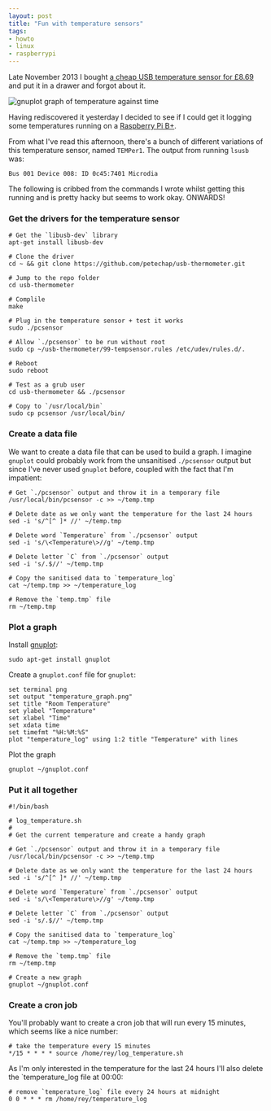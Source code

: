 ```yaml
---
layout: post
title: "Fun with temperature sensors"
tags:
- howto
- linux
- raspberrypi
---
```


Late November 2013 I bought [a cheap USB temperature sensor for
&pound;8.69](http://www.amazon.co.uk/gp/product/B009RETJIO) and put it in a
drawer and forgot about it.

![gnuplot graph of temperature against
time](/assets/images/posts/temperature.png "gnuplot graph of temperature against
time")

Having rediscovered it yesterday I decided to see if I could get it logging some
temperatures running on a [Raspberry Pi
B+](http://www.raspberrypi.org/products/model-b-plus/).

From what I've read this afternoon, there's a bunch of different variations of
this temperature sensor, named `TEMPer1`. The output from running `lsusb` was:

    Bus 001 Device 008: ID 0c45:7401 Microdia

The following is cribbed from the commands I wrote whilst getting this running
and is pretty hacky but seems to work okay. ONWARDS!

### Get the drivers for the temperature sensor

    # Get the `libusb-dev` library
    apt-get install libusb-dev

    # Clone the driver
    cd ~ && git clone https://github.com/petechap/usb-thermometer.git

    # Jump to the repo folder
    cd usb-thermometer

    # Complile
    make

    # Plug in the temperature sensor + test it works
    sudo ./pcsensor

    # Allow `./pcsensor` to be run without root
    sudo cp ~/usb-thermometer/99-tempsensor.rules /etc/udev/rules.d/.

    # Reboot
    sudo reboot

    # Test as a grub user
    cd usb-thermometer && ./pcsensor
    
    # Copy to `/usr/local/bin`
    sudo cp pcsensor /usr/local/bin/

### Create a data file

We want to create a data file that can be used to build a graph. I imagine
`gnuplot` could probably work from the unsanitised `./pcsensor` output but since
I've never used `gnuplot` before, coupled with the fact that I'm impatient:

    # Get `./pcsensor` output and throw it in a temporary file
    /usr/local/bin/pcsensor -c >> ~/temp.tmp

    # Delete date as we only want the temperature for the last 24 hours
    sed -i 's/^[^ ]* //' ~/temp.tmp 

    # Delete word `Temperature` from `./pcsensor` output
    sed -i 's/\<Temperature\>//g' ~/temp.tmp

    # Delete letter `C` from `./pcsensor` output
    sed -i 's/.$//' ~/temp.tmp

    # Copy the sanitised data to `temperature_log`
    cat ~/temp.tmp >> ~/temperature_log

    # Remove the `temp.tmp` file
    rm ~/temp.tmp

### Plot a graph

Install [gnuplot](http://www.gnuplot.info):

    sudo apt-get install gnuplot

Create a `gnuplot.conf` file for `gnuplot`:

    set terminal png
    set output "temperature_graph.png"
    set title "Room Temperature"
    set ylabel "Temperature"
    set xlabel "Time"
    set xdata time
    set timefmt "%H:%M:%S"
    plot "temperature_log" using 1:2 title "Temperature" with lines

Plot the graph

    gnuplot ~/gnuplot.conf

### Put it all together

    #!/bin/bash

    # log_temperature.sh
    #
    # Get the current temperature and create a handy graph

    # Get `./pcsensor` output and throw it in a temporary file
    /usr/local/bin/pcsensor -c >> ~/temp.tmp

    # Delete date as we only want the temperature for the last 24 hours
    sed -i 's/^[^ ]* //' ~/temp.tmp 

    # Delete word `Temperature` from `./pcsensor` output
    sed -i 's/\<Temperature\>//g' ~/temp.tmp

    # Delete letter `C` from `./pcsensor` output
    sed -i 's/.$//' ~/temp.tmp

    # Copy the sanitised data to `temperature_log`
    cat ~/temp.tmp >> ~/temperature_log

    # Remove the `temp.tmp` file
    rm ~/temp.tmp

    # Create a new graph
    gnuplot ~/gnuplot.conf

### Create a cron job

You'll probably want to create a cron job that will run every 15 minutes, which
seems like a nice number:

    # take the temperature every 15 minutes
    */15 * * * * source /home/rey/log_temperature.sh

As I'm only interested in the temperature for the last 24 hours I'll also delete
the `temperature_log file at 00:00:

    # remove `temperature_log` file every 24 hours at midnight
    0 0 * * * rm /home/rey/temperature_log
